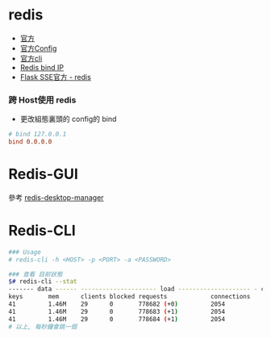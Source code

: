 # redis

- [官方](https://redis.io/topics/quickstart)
- [官方Config](https://redis.io/topics/config)
- [官方cli](https://redis.io/topics/rediscli)
- [Redis bind IP](https://dotblogs.com.tw/colinlin/2017/06/26/150257)
- [Flask SSE官方 - redis](http://flask-sse.readthedocs.io/en/latest/quickstart.html)


### 跨 Host使用 redis
- 更改組態裏頭的 config的 bind
```conf
# bind 127.0.0.1
bind 0.0.0.0
```


# Redis-GUI

參考 [redis-desktop-manager](https://redisdesktop.com/pricing)


# Redis-CLI

```bash
### Usage
# redis-cli -h <HOST> -p <PORT> -a <PASSWORD>

### 查看 目前狀態
$# redis-cli --stat
------- data ------ --------------------- load -------------------- - child -
keys       mem      clients blocked requests            connections
41         1.46M    29      0       778682 (+0)         2054
41         1.46M    29      0       778683 (+1)         2054
41         1.46M    29      0       778684 (+1)         2054
# 以上, 每秒鐘會跳一個


```